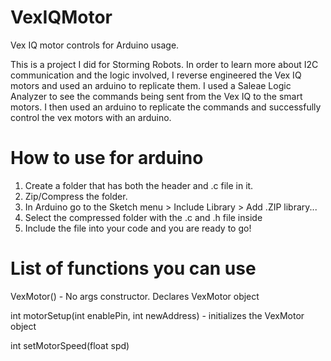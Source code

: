 # VexIQMotor
Vex IQ motor controls for Arduino usage.


This is a project I did for Storming Robots. In order to learn more about I2C communication and the logic involved, I reverse engineered the Vex IQ motors and used an arduino to replicate them. I used a Saleae Logic Analyzer to see the commands being sent from the Vex IQ to the smart motors. I then used an arduino to replicate the commands and successfully control the vex motors with an arduino.

# How to use for arduino
1) Create a folder that has both the header and .c file in it. 
2) Zip/Compress the folder.
3) In Arduino go to the Sketch menu > Include Library > Add .ZIP library...
4) Select the compressed folder with the .c and .h file inside
5) Include the file into your code and you are ready to go!

# List of functions you can use
VexMotor() - No args constructor. Declares VexMotor object

int motorSetup(int enablePin, int newAddress) - initializes the VexMotor object

int setMotorSpeed(float spd)
